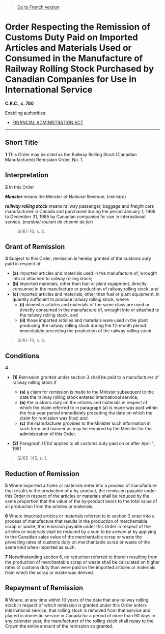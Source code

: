 > [Go to French version](/fr/Règlements/Codification%20des%20règlements%20du%20Canada/701-800/C.R.C.,%20ch.%20780.md)

# Order Respecting the Remission of Customs Duty Paid on Imported Articles and Materials Used or Consumed in the Manufacture of Railway Rolling Stock Purchased by Canadian Companies for Use in International Service

**C.R.C., c. 780**

Enabling authorities: 
- [FINANCIAL ADMINISTRATION ACT](/en/Acts/Revised%20Statutes%20of%20Canada/F/F-11.md)

----------



## Short Title


**1** This Order may be cited as the Railway Rolling Stock (Canadian Manufactured) Remission Order, No. 1.




## Interpretation


**2** In this Order

***Minister*** means the Minister of National Revenue; (*ministre*)

***railway rolling stock*** means railway passenger, baggage and freight cars manufactured in Canada and purchased during the period January 1, 1969 to December 31, 1985 by Canadian companies for use in international service. (*matériel roulant de chemin de fer*) 
> SI/81-70, s. 2.





## Grant of Remission


**3** Subject to this Order, remission is hereby granted of the customs duty paid in respect of
- **(a)** imported articles and materials used in the manufacture of, wrought into or attached to railway rolling stock;
- **(b)** imported materials, other than fuel or plant equipment, directly consumed in the manufacture or production of railway rolling stock; and
- **(c)** imported articles and materials, other than fuel or plant equipment, in quantity sufficient to produce railway rolling stock, where
	- **(i)** domestic articles and materials of the same class are used or directly consumed in the manufacture of, wrought into or attached to the railway rolling stock, and
	- **(ii)** those imported articles and materials were used in the plant producing the railway rolling stock during the 12-month period immediately preceding the production of the railway rolling stock.
> SI/81-70, s. 3.





## Conditions


**4** 

- **(1)** Remission granted under section 3 shall be paid to a manufacturer of railway rolling stock if
	- **(a)** a claim for remission is made to the Minister subsequent to the date the railway rolling stock entered international service;
	- **(b)** the customs duty on the articles and materials in respect of which the claim referred to in paragraph (a) is made was paid within the four year period immediately preceding the date on which the claim for remission was filed; and
	- **(c)** the manufacturer provides to the Minister such information in such form and manner as may be required by the Minister for the administration of this Order.

- **(2)** Paragraph (1)(b) applies to all customs duty paid on or after April 1, 1981.
> SI/85-145, s. 1.





## Reduction of Remission


**5** Where imported articles or materials enter into a process of manufacture that results in the production of a by-product, the remission payable under this Order in respect of the articles or materials shall be reduced by the same proportion that the value of the by-product bears to the total value of all production from the articles or materials.



**6** Where imported articles or materials referred to in section 3 enter into a process of manufacture that results in the production of merchantable scrap or waste, the remission payable under this Order in respect of the articles or materials shall be reduced by a sum to be arrived at by applying to the Canadian sales value of the merchantable scrap or waste the prevailing rates of customs duty on merchantable scrap or waste of the same kind when imported as such.



**7** Notwithstanding section 6, no reduction referred to therein resulting from the production of merchantable scrap or waste shall be calculated on higher rates of customs duty than were paid on the imported articles or materials from which the scrap or waste was derived.




## Repayment of Remission


**8** Where, at any time within 10 years of the date that any railway rolling stock in respect of which remission is granted under this Order enters international service, that rolling stock is removed from that service and placed in domestic service in Canada for a period of more than 90 days in any calendar year, the manufacturer of the rolling stock shall repay to the Crown the entire amount of the remission so granted.


